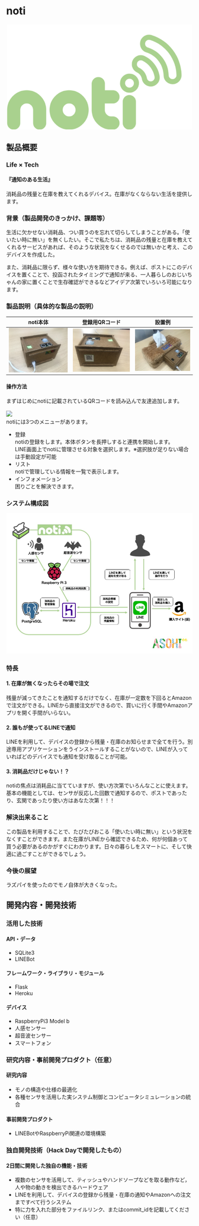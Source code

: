 # noti

<p align="center">
<a href="https://vimeo.com/367522065"><img src="pic/noti_icon_720.png" width="500"></a>
</p>

## 製品概要
### Life × Tech

#### 『通知のある生活』

消耗品の残量と在庫を教えてくれるデバイス。在庫がなくならない生活を提供します。

### 背景（製品開発のきっかけ、課題等）
生活に欠かせない消耗品、つい買うのを忘れて切らしてしまうことがある。「使いたい時に無い」を無くしたい。そこで私たちは、消耗品の残量と在庫を教えてくれるサービスがあれば、そのような状況をなくせるのでは無いかと考え、このデバイスを作成した。

また、消耗品に限らず、様々な使い方を期待できる。例えば、ポストにこのデバイスを置くことで、投函されたタイミングで通知が来る、一人暮らしのおじいちゃんの家に置くことで生存確認ができるなどアイデア次第でいろいろ可能になります。


### 製品説明（具体的な製品の説明）
|noti本体|登録用QRコード|設置例|
|---|---|---|
|![](pic/noti_hard.jpg)|![](pic/noti_QR.jpg)|![](pic/noti_tissue.jpg)|


#### 操作方法

まずはじめにnotiに記載されているQRコードを読み込んで友達追加します。  
<br>
<img src="pic/UI.png" width="300">  
notiには3つのメニューがあります。  
* 登録  
notiの登録をします。本体ボタンを長押しすると連携を開始します。  
LINE画面上でnotiに管理させる対象を選択します。※選択肢が足りない場合は手動設定が可能  
* リスト  
notiで管理している情報を一覧で表示します。  
* インフォメーション  
困りごとを解決できます。  


### システム構成図
![](pic/system.jpg)


### 特長

#### 1. 在庫が無くなったらその場で注文
残量が減ってきたことを通知するだけでなく、在庫が一定数を下回るとAmazonで注文ができる。LINEから直接注文ができるので、買いに行く手間やAmazonアプリを開く手間がいらない。

#### 2. 誰もが使ってるLINEで通知
LINEを利用して、デバイスの登録から残量・在庫のお知らせまで全てを行う。別途専用アプリケーションをうインストールすることがないので、LINEが入っていればどのデバイスでも通知を受け取ることが可能。

#### 3. 消耗品だけじゃない！？
notiの焦点は消耗品に当てていますが、使い方次第でいろんなことに使えます。基本の機能としては、センサが反応した回数で通知するので、ポストであったり、玄関であったり使い方はあなた次第！！！

### 解決出来ること
この製品を利用することで、たびたびおこる「使いたい時に無い」という状況をなくすことができます。また在庫がLINEから確認できるため、何が何個あって買う必要があるのかがすぐにわかります。日々の暮らしをスマートに、そして快適に過ごすことができるでしょう。

### 今後の展望
ラズパイを使ったのでモノ自体が大きくなった。


## 開発内容・開発技術
### 活用した技術
#### API・データ
* SQLite3
* LINEBot

#### フレームワーク・ライブラリ・モジュール
* Flask
* Heroku

#### デバイス
* RaspberryPi3 Model b
* 人感センサー
* 超音波センサー
* スマートフォン

### 研究内容・事前開発プロダクト（任意）
#### 研究内容
* モノの構造や仕様の最適化
* 各種センサを活用した実システム制御とコンピュータシミュレーションの統合

#### 事前開発プロダクト
* LINEBotやRaspberryPi関連の環境構築


### 独自開発技術（Hack Dayで開発したもの）
#### 2日間に開発した独自の機能・技術
* 複数のセンサを活用して、ティッシュやハンドソープなどを取る動作など，人や物の動きを検出できるハードウェア
* LINEを利用して、デバイスの登録から残量・在庫の通知やAmazonへの注文まですべて行うシステム
* 特に力を入れた部分をファイルリンク、またはcommit_idを記載してください（任意）
